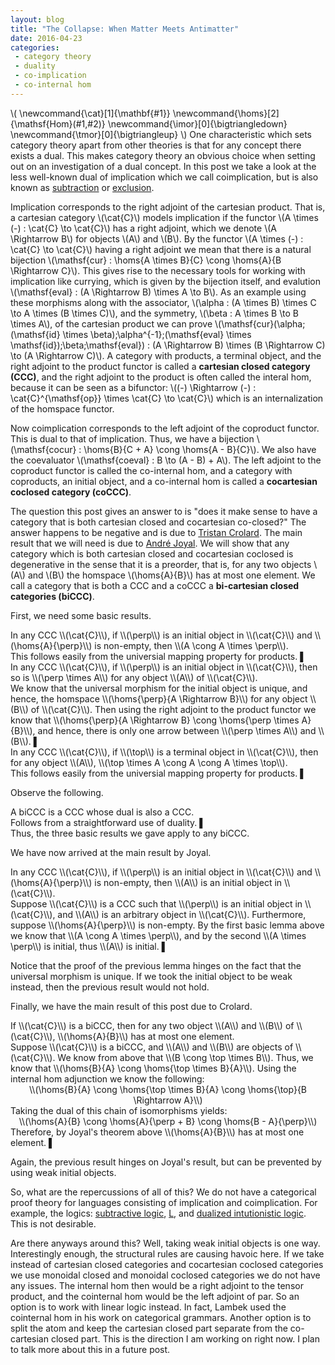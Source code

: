 ```yaml
---
layout: blog
title: "The Collapse: When Matter Meets Antimatter"
date: 2016-04-23
categories:
 - category theory
 - duality
 - co-implication
 - co-internal hom
---
```


\\(
\newcommand{\cat}[1]{\mathbf{#1}}
\newcommand{\homs}[2]{\mathsf{Hom}(#1,#2)}
\newcommand{\imor}[0]{\bigtriangledown}
\newcommand{\tmor}[0]{\bigtriangleup}
\\)
One characteristic which sets category theory apart from other theories is that for any concept there exists a dual. This makes category theory an obvious choice when setting out on an investigation of a dual concept.  In this post we take a look at the less well-known dual of implication which we call coimplication, but is also known as <a href="http://www.sciencedirect.com/science/article/pii/S0304397599001243">subtraction</a> or <a href="http://www.aiml.net/volumes/volume7/Gore-Postniece-Tiu.pdf">exclusion</a>.

Implication corresponds to the right adjoint of the cartesian product.  That is, a cartesian category \\(\cat{C}\\) models implication if the functor \\(A \times (-) : \cat{C} \to \cat{C}\\) has a right adjoint, which we denote \\(A \Rightarrow B\\) for objects \\(A\\) and \\(B\\).  By the functor \\(A \times (-) : \cat{C} \to \cat{C}\\) having a right adjoint we mean that there is a natural bijection \\(\mathsf{cur} : \homs{A \times B}{C} \cong \homs{A}{B \Rightarrow C}\\).  This gives rise to the necessary tools for working with implication like currying, which is given by the bijection itself, and evalution \\(\mathsf{eval} : (A \Rightarrow B) \times A \to B\\).  As an example using these morphisms along with the associator, \\(\alpha : (A \times B) \times C \to A \times (B \times C)\\), and the symmetry, \\(\beta : A \times B \to B \times A\\), of the cartesian product we can prove \\(\mathsf{cur}(\alpha;(\mathsf{id} \times \beta);\alpha^{-1};(\mathsf{eval} \times \mathsf{id});\beta;\mathsf{eval}) : (A \Rightarrow B) \times (B \Rightarrow C) \to (A \Rightarrow C)\\).  A category with products, a terminal object, and the right adjoint to the product functor is called a <strong>cartesian closed category (CCC)</strong>, and the right adjoint to the product is often called the interal hom, because it can be seen as a bifunctor: \\((-) \Rightarrow (-) : \cat{C}^{\mathsf{op}} \times \cat{C} \to \cat{C}\\) which is an internalization of the homspace functor.

Now coimplication corresponds to the left adjoint of the coproduct functor.  This is dual to that of implication.  Thus, we have a bijection \\(\mathsf{cocur} : \homs{B}{C + A} \cong \homs{A - B}{C}\\).  We also have the coevaluator \\(\mathsf{coeval} : B \to (A - B) + A\\).  The left adjoint to the coproduct functor is called the co-internal hom, and a category with coproducts, an initial object, and a co-internal hom is called a <strong>cocartesian coclosed category (coCCC)</strong>.

The question this post gives an answer to is "does it make sense to have a category that is both cartesian closed and cocartesian co-closed?"  The answer happens to be negative and is due to <a href="http://www.sciencedirect.com/science/article/pii/S0304397599001243">Tristan Crolard</a>.  The main result that we will need is due to <a href="https://en.wikipedia.org/wiki/André_Joyal">Andr&eacute; Joyal</a>.  We will show that any category which is both cartesian closed and cocartesian coclosed is degenerative in the sense that it is a preorder, that is, for any two objects \\(A\\) and \\(B\\) the homspace \\(\homs{A}{B}\\) has at most one element.  We call a category that is both a CCC and a coCCC a <strong>bi-cartesian closed categories (biCCC)</strong>.

First, we need some basic results.  
<div class="lemma"> In any CCC \\(\cat{C}\\), if \\(\perp\\) is an initial object in \\(\cat{C}\\) and \\(\homs{A}{\perp}\\) is non-empty, then \\(A \cong A \times \perp\\).</div>
<div class="proof">
  This follows easily from the universial mapping property for products. &#9612;
</div>

<div class="lemma"> In any CCC \\(\cat{C}\\), if \\(\perp\\) is an initial object in \\(\cat{C}\\), then so is \\(\perp \times A\\) for any object \\(A\\) of \\(\cat{C}\\).</div>
<div class="proof">
  We know that the universal morphism for the initial object is unique, and hence, the homspace \\(\homs{\perp}{A \Rightarrow B}\\) for any object \\(B\\) of \\(\cat{C}\\).  Then using the right adjoint to the product functor we know that \\(\homs{\perp}{A \Rightarrow B} \cong \homs{\perp \times A}{B}\\), and hence, there is only one arrow between \\(\perp \times A\\) and \\(B\\). &#9612;
</div>

<div class="lemma"> In any CCC \\(\cat{C}\\), if \\(\top\\) is a terminal object in \\(\cat{C}\\), then for any object \\(A\\), \\(\top \times A \cong A \cong A \times \top\\).</div>
<div class="proof">
  This follows easily from the universial mapping property for products. &#9612;
</div>

Observe the following.
<div class="lemma"> A biCCC is a CCC whose dual is also a CCC.</div>
<div class="proof">
  Follows from a straightforward use of duality. &#9612;
</div>
Thus, the three basic results we gave apply to any biCCC.

We have now arrived at the main result by Joyal.
<div class="theorem">
  In any CCC \\(\cat{C}\\), if \\(\perp\\) is an initial object in \\(\cat{C}\\) and \\(\homs{A}{\perp}\\) is non-empty, then \\(A\\) is an initial object in \\(\cat{C}\\).</div>
<div class="proof">
  Suppose \\(\cat{C}\\) is a CCC such that \\(\perp\\) is an initial object in \\(\cat{C}\\), and \\(A\\) is an arbitrary object in \\(\cat{C}\\).  Furthermore, suppose \\(\homs{A}{\perp}\\) is non-empty.  By the first basic lemma above we know that \\(A \cong A \times \perp\\), and by the second \\(A \times \perp\\) is initial, thus \\(A\\) is initial. &#9612;
</div>

Notice that the proof of the previous lemma hinges on the fact that the universal morphism is unique.  If we took the initial object to be weak instead, then the previous result would not hold.

Finally, we have the main result of this post due to Crolard.
<div class="theorem">
  If \\(\cat{C}\\) is a biCCC, then for any two object \\(A\\) and \\(B\\) of \\(\cat{C}\\), \\(\homs{A}{B}\\) has at most one element.
</div>  
<div class="proof">
  Suppose \\(\cat{C}\\) is a biCCC, and \\(A\\) and \\(B\\) are objects of \\(\cat{C}\\).  We know from above that \\(B \cong \top \times B\\). Thus, we know that \\(\homs{B}{A} \cong \homs{\top \times B}{A}\\). Using the internal hom adjunction we know the following:
  <center>
    \\(\homs{B}{A} \cong \homs{\top \times B}{A} \cong \homs{\top}{B \Rightarrow A}\\)
  </center>
  Taking the dual of this chain of isomorphisms yields:
  <center>
    \\(\homs{A}{B} \cong \homs{A}{\perp + B} \cong \homs{B - A}{\perp}\\)
  </center>
  Therefore, by Joyal's theorem above \\(\homs{A}{B}\\) has at most one element. &#9612;
</div>

Again, the previous result hinges on Joyal's result, but can be prevented by using weak initial objects.

So, what are the repercussions of all of this?  We do not have a categorical proof theory for languages consisting of implication and coimplication.  For example, the logics: <a href="http://www.sciencedirect.com/science/article/pii/S0304397599001243">subtractive logic</a>, <a href="http://www.aiml.net/volumes/volume7/Gore-Postniece-Tiu.pdf">L</a>, and <a href="http://metatheorem.org/wp-content/papers/dual-tt.pdf">dualized intutionistic logic</a>.  This is not desirable.

Are there anyways around this?  Well, taking weak initial objects is one way.  Interestingly enough, the structural rules are causing havoic here.  If we take instead of cartesian closed categories and cocartesian coclosed categories we use monoidal closed and monoidal coclosed categories we do not have any issues.  The internal hom then would be a right adjoint to the tensor product, and the cointernal hom would be the left adjoint of par.  So an option is to work with linear logic instead.  In fact, Lambek used the cointernal hom in his work on categorical grammars.  Another option is to split the atom and keep the cartesian closed part separate from the co-cartesian closed part.  This is the direction I am working on right now.  I plan to talk more about this in a future post.
